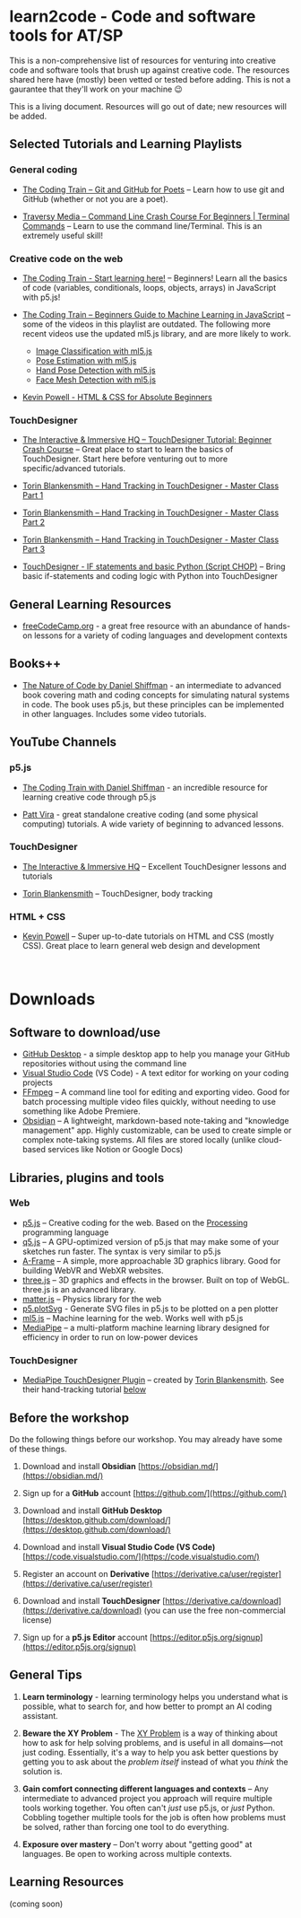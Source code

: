# learn2code - Code and software tools for AT/SP

This is a non-comprehensive list of resources for venturing into creative code and software tools that brush up against creative code. The resources shared here have (mostly) been vetted or tested before adding. This is not a gaurantee that they'll work on your machine 😉

This is a living document. Resources will go out of date; new resources will be added.

## Selected Tutorials and Learning Playlists

### General coding

- [The Coding Train – Git and GitHub for Poets](https://www.youtube.com/playlist?list=PLRqwX-V7Uu6ZF9C0YMKuns9sLDzK6zoiV) – Learn how to use git and GitHub (whether or not you are a poet).

- [Traversy Media – Command Line Crash Course For Beginners | Terminal Commands](https://www.youtube.com/watch?v=uwAqEzhyjtw) – Learn to use the command line/Terminal. This is an extremely useful skill!

### Creative code on the web

- [The Coding Train - Start learning here!](https://www.youtube.com/playlist?list=PLRqwX-V7Uu6Zy51Q-x9tMWIv9cueOFTFA) – Beginners! Learn all the basics of code (variables, conditionals, loops, objects, arrays) in JavaScript with p5.js!

- [The Coding Train – Beginners Guide to Machine Learning in JavaScript](https://www.youtube.com/playlist?list=PLRqwX-V7Uu6YPSwT06y_AEYTqIwbeam3y) – some of the videos in this playlist are outdated. The following more recent videos use the updated ml5.js library, and are more likely to work.
    - [Image Classification with ml5.js](https://www.youtube.com/watch?v=pbjR20eTLVs&list=PLRqwX-V7Uu6YPSwT06y_AEYTqIwbeam3y&index=3&t=23s&pp=iAQB)
    - [Pose Estimation with ml5.js](https://www.youtube.com/watch?v=IF414I26_K8&list=PLRqwX-V7Uu6YPSwT06y_AEYTqIwbeam3y&index=5&t=14s&pp=iAQB)
    - [Hand Pose Detection with ml5.js](https://www.youtube.com/watch?v=vfNHdVbE-l4&list=PLRqwX-V7Uu6YPSwT06y_AEYTqIwbeam3y&index=6&t=37s&pp=iAQB)
    - [Face Mesh Detection with ml5.js](https://www.youtube.com/watch?v=R5UZsIwPbJA&list=PLRqwX-V7Uu6YPSwT06y_AEYTqIwbeam3y&index=7&t=1s&pp=iAQB)

- [Kevin Powell - HTML & CSS for Absolute Beginners](https://www.youtube.com/playlist?list=PL4-IK0AVhVjOJs_UjdQeyEZ_cmEV3uJvx)

### TouchDesigner

- [The Interactive & Immersive HQ – TouchDesigner Tutorial: Beginner Crash Course](https://www.youtube.com/playlist?list=PLpuCjVEMQha9rjhDET3uuE0T3UeIcROJu) – Great place to start to learn the basics of TouchDesigner. Start here before venturing out to more specific/advanced tutorials.

- [Torin Blankensmith – Hand Tracking in TouchDesigner - Master Class Part 1](https://www.youtube.com/watch?v=e2FtkufeErY)
- [Torin Blankensmith – Hand Tracking in TouchDesigner - Master Class Part 2](https://www.youtube.com/watch?v=XRw1AUa57Zw)
- [Torin Blankensmith – Hand Tracking in TouchDesigner - Master Class Part 3](https://www.youtube.com/watch?v=7o960C7nXSY)

- [TouchDesigner - IF statements and basic Python (Script CHOP)](https://www.youtube.com/watch?v=pgpteF2Ztp8) – Bring basic if-statements and coding logic with Python into TouchDesigner

## General Learning Resources

- [freeCodeCamp.org](https://www.freecodecamp.org/learn/) - a great free resource with an abundance of hands-on lessons for a variety of coding languages and development contexts

## Books++

- [The Nature of Code by Daniel Shiffman](https://natureofcode.com/) - an intermediate to advanced book covering math and coding concepts for simulating natural systems in code. The book uses p5.js, but these principles can be implemented in other languages. Includes some video tutorials.

## YouTube Channels

### p5.js

- [The Coding Train with Daniel Shiffman](https://www.youtube.com/@TheCodingTrain) - an incredible resource for learning creative code through p5.js

- [Patt Vira](https://www.youtube.com/@pattvira) - great standalone creative coding (and some physical computing) tutorials. A wide variety of beginning to advanced lessons.


### TouchDesigner

- [The Interactive & Immersive HQ](https://www.youtube.com/@TheInteractiveImmersiveHQ) – Excellent TouchDesigner lessons and tutorials

- [Torin Blankensmith](https://www.youtube.com/results?search_query=torin+blankensmith) – TouchDesigner, body tracking

### HTML + CSS

- [Kevin Powell](https://www.youtube.com/@KevinPowell) – Super up-to-date tutorials on HTML and CSS (mostly CSS). Great place to learn general web design and development

&nbsp;
&nbsp;
&nbsp;


# Downloads

## Software to download/use

- [GitHub Desktop](https://desktop.github.com/download/) - a simple desktop app to help you manage your GitHub repositories without using the command line
- [Visual Studio Code](https://code.visualstudio.com/) (VS Code) - A text editor for working on your coding projects
- [FFmpeg](https://ffmpeg.org/) – A command line tool for editing and exporting video. Good for batch processing multiple video files quickly, without needing to use something like Adobe Premiere.
- [Obsidian](https://obsidian.md/) – A lightweight, markdown-based note-taking and "knowledge management" app. Highly customizable, can be used to create simple or complex note-taking systems. All files are stored locally (unlike cloud-based services like Notion or Google Docs)

## Libraries, plugins and tools

### Web

- [p5.js](https://p5js.org/) – Creative coding for the web. Based on the [Processing](https://processing.org/) programming language
- [q5.js](https://q5js.org/home/) – A GPU-optimized version of p5.js that may make some of your sketches run faster. The syntax is very similar to p5.js
- [A-Frame](https://aframe.io/) – A simple, more approachable 3D graphics library. Good for building WebVR and WebXR websites.
- [three.js](https://threejs.org/) – 3D graphics and effects in the browser. Built on top of WebGL. three.js is an advanced library.
- [matter.js](https://brm.io/matter-js/) – Physics library for the web
- [p5.plotSvg](https://github.com/golanlevin/p5.plotSvg) - Generate SVG files in p5.js to be plotted on a pen plotter
- [ml5.js](https://ml5js.org/) – Machine learning for the web. Works well with p5.js
- [MediaPipe](https://ai.google.dev/edge/mediapipe/solutions/guide) – a multi-platform machine learning library designed for efficiency in order to run on low-power devices


### TouchDesigner

- [MediaPipe TouchDesigner Plugin](https://github.com/torinmb/mediapipe-touchdesigner) – created by [Torin Blankensmith](https://www.youtube.com/results?search_query=torin+blankensmith). See their hand-tracking tutorial [below](#touchdesigner-2)



## Before the workshop

Do the following things before our workshop. You may already have some of these things.

1. Download and install **Obsidian** [https://obsidian.md/](https://obsidian.md/)

1. Sign up for a **GitHub** account [https://github.com/](https://github.com/)

1. Download and install **GitHub Desktop** [https://desktop.github.com/download/](https://desktop.github.com/download/)

1. Download and install **Visual Studio Code (VS Code)** [https://code.visualstudio.com/](https://code.visualstudio.com/)

1. Register an account on **Derivative** [https://derivative.ca/user/register](https://derivative.ca/user/register)

1. Download and install **TouchDesigner** [https://derivative.ca/download](https://derivative.ca/download) (you can use the free non-commercial license)

1. Sign up for a **p5.js Editor** account [https://editor.p5js.org/signup](https://editor.p5js.org/signup)


## General Tips

1. **Learn terminology** - learning terminology helps you understand what is possible, what to search for, and how better to prompt an AI coding assistant.

1. **Beware the XY Problem** - The [XY Problem](https://xyproblem.info/) is a way of thinking about how to ask for help solving problems, and is useful in all domains—not just coding. Essentially, it's a way to help you ask better questions by getting you to ask about the *problem itself* instead of what you *think* the solution is. 

1. **Gain comfort connecting different languages and contexts** – Any intermediate to advanced project you approach will require multiple tools working together. You often can't *just* use p5.js, or *just* Python. Cobbling together multiple tools for the job is often how problems must be solved, rather than forcing one tool to do everything.

1. **Exposure over mastery** – Don't worry about "getting good" at languages. Be open to working across multiple contexts.


## Learning Resources

(coming soon)

